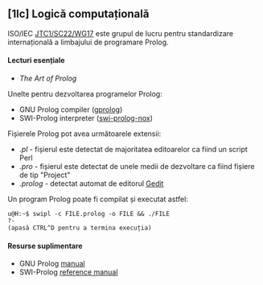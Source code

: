 [1lc] Logică computațională
---------------------------

ISO/IEC [JTC1/SC22/WG17][1] este grupul de lucru pentru standardizare internațională a limbajului de programare Prolog.

[1]: http://www.open-std.org/JTC1/SC22/


#### Lecturi esențiale

* _The Art of Prolog_


Unelte pentru dezvoltarea programelor Prolog:

* GNU Prolog compiler ([gprolog][4])
* SWI-Prolog interpreter ([swi-prolog-nox][5])

[4]: http://packages.debian.org/gprolog
[5]: http://packages.debian.org/swi-prolog-nox

Fișierele Prolog pot avea următoarele extensii:

* _.pl_ - fișierul este detectat de majoritatea editoarelor ca fiind un script Perl
* _.pro_ - fișierul este detectat de unele medii de dezvoltare ca fiind fișiere de tip "Project"
* _.prolog_ - detectat automat de editorul [Gedit][6]

[6]: http://packages.debian.org/gedit


Un program Prolog poate fi compilat și executat astfel:

    u@H:~$ swipl -c FILE.prolog -o FILE && ./FILE
    ?-
    (apasă CTRL^D pentru a termina execuția)


#### Resurse suplimentare

* GNU Prolog [manual][2]
* SWI-Prolog [reference manual][3]

[2]: http://www.gprolog.org/manual/gprolog.html
[3]: http://www.swi-prolog.org/pldoc/refman/